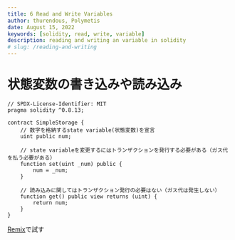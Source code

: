 ```yaml
---
title: 6 Read and Write Variables
author: thurendous, Polymetis
date: August 15, 2022
keywords: [solidity, read, write, variable]
description: reading and writing an variable in solidity
# slug: /reading-and-writing
---
```


# 状態変数の書き込みや読み込み

```solidity
// SPDX-License-Identifier: MIT
pragma solidity ^0.8.13;

contract SimpleStorage {
    // 数字を格納するstate variable(状態変数)を宣言
    uint public num;

    // state variableを変更するにはトランザクションを発行する必要がある（ガス代を払う必要がある）
    function set(uint _num) public {
        num = _num;
    }

    // 読み込みに関してはトランザクション発行の必要はない（ガス代は発生しない）
    function get() public view returns (uint) {
        return num;
    }
}
```

[Remix](https://remix.ethereum.org/)で試す
